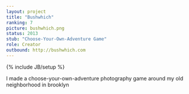 ```yaml
---
layout: project
title: "Bushwhich"
ranking: 7
picture: bushwhich.png
status: 2013
stub: "Choose-Your-Own-Adventure Game"
role: Creator
outbound: http://bushwhich.com
---
```

{% include JB/setup %}

I made a choose-your-own-adventure photography game around my old neighborhood in brooklyn